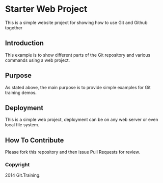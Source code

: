 # Starter Web Project

This is a simple website project for 
showing how to use Git and Github together

## Introduction

This example is to show different parts of the Git repository and various
commands using a web project.

## Purpose

As stated above, the main purpose is to
provide simple examples for Git training
demos.

## Deployment

This is a simple web project, deployment
can be on any web server or even local
file system.

## How To Contribute

Please fork this repository and then issue Pull Requests
for review.

### Copyright

2014 Git.Training.